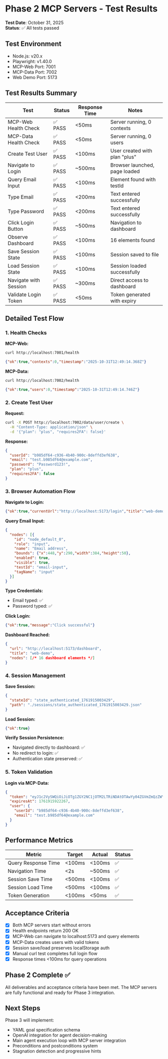 # Phase 2 MCP Servers - Test Results

**Test Date**: October 31, 2025  
**Status**: ✅ All tests passed

## Test Environment

- Node.js: v20.x
- Playwright: v1.40.0
- MCP-Web Port: 7001
- MCP-Data Port: 7002
- Web Demo Port: 5173

## Test Results Summary

| Test | Status | Response Time | Notes |
|------|--------|---------------|-------|
| MCP-Web Health Check | ✅ PASS | <50ms | Server running, 0 contexts |
| MCP-Data Health Check | ✅ PASS | <50ms | Server running, 0 users |
| Create Test User | ✅ PASS | <100ms | User created with plan "plus" |
| Navigate to Login | ✅ PASS | ~500ms | Browser launched, page loaded |
| Query Email Input | ✅ PASS | <100ms | Element found with testId |
| Type Email | ✅ PASS | <200ms | Text entered successfully |
| Type Password | ✅ PASS | <200ms | Text entered successfully |
| Click Login Button | ✅ PASS | ~500ms | Navigation to dashboard |
| Observe Dashboard | ✅ PASS | <100ms | 16 elements found |
| Save Session State | ✅ PASS | <100ms | Session saved to file |
| Load Session State | ✅ PASS | <100ms | Session loaded successfully |
| Navigate with Session | ✅ PASS | ~300ms | Direct access to dashboard |
| Validate Login Token | ✅ PASS | <50ms | Token generated with expiry |

## Detailed Test Flow

### 1. Health Checks

**MCP-Web:**
```bash
curl http://localhost:7001/health
```
```json
{"ok":true,"contexts":0,"timestamp":"2025-10-31T12:49:14.368Z"}
```

**MCP-Data:**
```bash
curl http://localhost:7002/health
```
```json
{"ok":true,"users":0,"timestamp":"2025-10-31T12:49:14.746Z"}
```

### 2. Create Test User

**Request:**
```bash
curl -X POST http://localhost:7002/data/user/create \
  -H "Content-Type: application/json" \
  -d '{"plan": "plus", "requires2FA": false}'
```

**Response:**
```json
{
  "userId": "b985df64-c936-4b40-900c-8deffd3ef638",
  "email": "test.b985df64@example.com",
  "password": "Password123!",
  "plan": "plus",
  "requires2FA": false
}
```

### 3. Browser Automation Flow

**Navigate to Login:**
```json
{"ok":true,"currentUrl":"http://localhost:5173/login","title":"web-demo"}
```

**Query Email Input:**
```json
{
  "nodes": [{
    "id": "node_default_0",
    "role": "input",
    "name": "Email address",
    "bounds": {"x":448,"y":290,"width":384,"height":50},
    "enabled": true,
    "visible": true,
    "testId": "email-input",
    "tagName": "input"
  }]
}
```

**Type Credentials:**
- Email typed: ✅
- Password typed: ✅

**Click Login:**
```json
{"ok":true,"message":"Click successful"}
```

**Dashboard Reached:**
```json
{
  "url": "http://localhost:5173/dashboard",
  "title": "web-demo",
  "nodes": [/* 16 dashboard elements */]
}
```

### 4. Session Management

**Save Session:**
```json
{
  "stateId": "state_authenticated_1761915003429",
  "path": "./sessions/state_authenticated_1761915003429.json"
}
```

**Load Session:**
```json
{"ok":true}
```

**Verify Session Persistence:**
- Navigated directly to dashboard: ✅
- No redirect to login: ✅
- Authentication state preserved: ✅

### 5. Token Validation

**Login via MCP-Data:**
```json
{
  "token": "eyJ1c2VySWQiOiJiOTg1ZGY2NC1jOTM2LTRiNDAtOTAwYy04ZGVmZmQzZWY2MzgiLCJlbWFpbCI6InRlc3QuYjk4NWRmNjRAZXhhbXBsZS5jb20iLCJleHAiOjE3NjE5MTU5MjIyNjd9",
  "expiresAt": 1761915922267,
  "user": {
    "userId": "b985df64-c936-4b40-900c-8deffd3ef638",
    "email": "test.b985df64@example.com"
  }
}
```

## Performance Metrics

| Metric | Target | Actual | Status |
|--------|--------|--------|--------|
| Query Response Time | <100ms | <100ms | ✅ |
| Navigation Time | <2s | ~500ms | ✅ |
| Session Save Time | <500ms | <100ms | ✅ |
| Session Load Time | <500ms | <100ms | ✅ |
| Token Generation | <100ms | <50ms | ✅ |

## Acceptance Criteria

- [x] Both MCP servers start without errors
- [x] Health endpoints return 200 OK
- [x] MCP-Web can navigate to localhost:5173 and query elements
- [x] MCP-Data creates users with valid tokens
- [x] Session save/load preserves localStorage auth
- [x] Manual curl test completes full login flow
- [x] Response times <100ms for query operations

## Phase 2 Complete ✅

All deliverables and acceptance criteria have been met. The MCP servers are fully functional and ready for Phase 3 integration.

## Next Steps

Phase 3 will implement:
- YAML goal specification schema
- OpenAI integration for agent decision-making
- Main agent execution loop with MCP server integration
- Preconditions and postconditions system
- Stagnation detection and progressive hints

